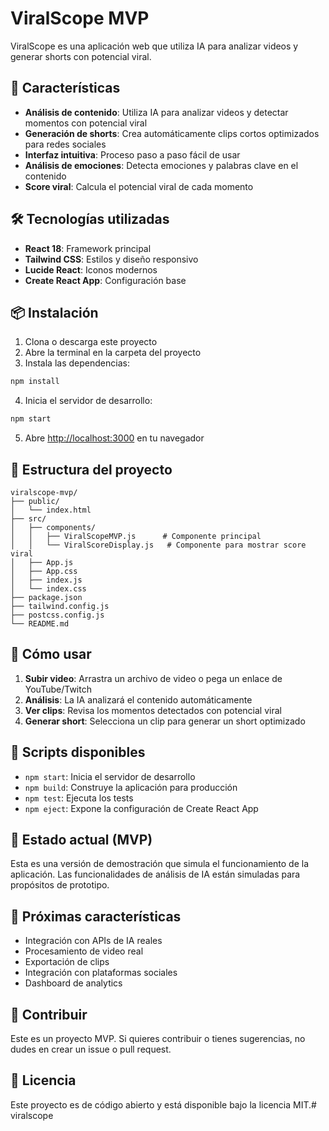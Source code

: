 # ViralScope MVP

ViralScope es una aplicación web que utiliza IA para analizar videos y generar shorts con potencial viral.

## 🚀 Características

- **Análisis de contenido**: Utiliza IA para analizar videos y detectar momentos con potencial viral
- **Generación de shorts**: Crea automáticamente clips cortos optimizados para redes sociales
- **Interfaz intuitiva**: Proceso paso a paso fácil de usar
- **Análisis de emociones**: Detecta emociones y palabras clave en el contenido
- **Score viral**: Calcula el potencial viral de cada momento

## 🛠️ Tecnologías utilizadas

- **React 18**: Framework principal
- **Tailwind CSS**: Estilos y diseño responsivo
- **Lucide React**: Iconos modernos
- **Create React App**: Configuración base

## 📦 Instalación

1. Clona o descarga este proyecto
2. Abre la terminal en la carpeta del proyecto
3. Instala las dependencias:

```bash
npm install
```

4. Inicia el servidor de desarrollo:

```bash
npm start
```

5. Abre [http://localhost:3000](http://localhost:3000) en tu navegador

## 📁 Estructura del proyecto

```
viralscope-mvp/
├── public/
│   └── index.html
├── src/
│   ├── components/
│   │   ├── ViralScopeMVP.js      # Componente principal
│   │   └── ViralScoreDisplay.js   # Componente para mostrar score viral
│   ├── App.js
│   ├── App.css
│   ├── index.js
│   └── index.css
├── package.json
├── tailwind.config.js
├── postcss.config.js
└── README.md
```

## 🎯 Cómo usar

1. **Subir video**: Arrastra un archivo de video o pega un enlace de YouTube/Twitch
2. **Análisis**: La IA analizará el contenido automáticamente
3. **Ver clips**: Revisa los momentos detectados con potencial viral
4. **Generar short**: Selecciona un clip para generar un short optimizado

## 🔧 Scripts disponibles

- `npm start`: Inicia el servidor de desarrollo
- `npm build`: Construye la aplicación para producción
- `npm test`: Ejecuta los tests
- `npm eject`: Expone la configuración de Create React App

## 📝 Estado actual (MVP)

Esta es una versión de demostración que simula el funcionamiento de la aplicación. Las funcionalidades de análisis de IA están simuladas para propósitos de prototipo.

## 🚧 Próximas características

- Integración con APIs de IA reales
- Procesamiento de video real
- Exportación de clips
- Integración con plataformas sociales
- Dashboard de analytics

## 🤝 Contribuir

Este es un proyecto MVP. Si quieres contribuir o tienes sugerencias, no dudes en crear un issue o pull request.

## 📄 Licencia

Este proyecto es de código abierto y está disponible bajo la licencia MIT.#   v i r a l s c o p e  
 
